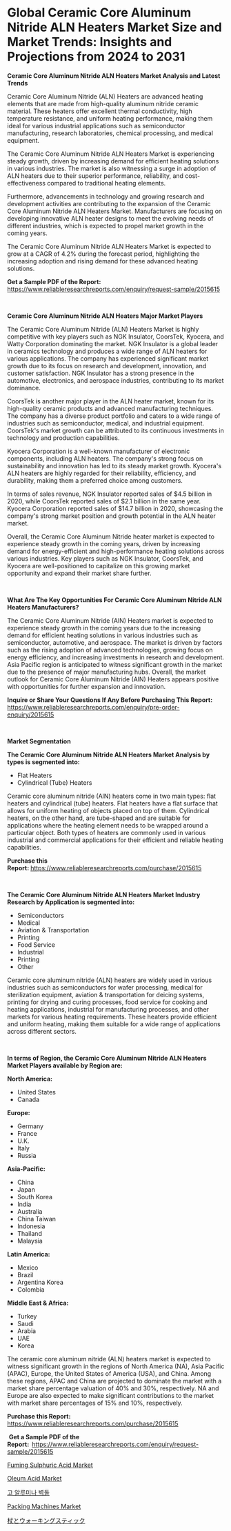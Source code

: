 <p><h1>Global Ceramic Core Aluminum Nitride ALN Heaters Market Size and Market Trends: Insights and Projections from 2024 to 2031</h1></p><p><strong>Ceramic Core Aluminum Nitride ALN Heaters Market Analysis and Latest Trends</strong></p>
<p><p>Ceramic Core Aluminum Nitride (ALN) Heaters are advanced heating elements that are made from high-quality aluminum nitride ceramic material. These heaters offer excellent thermal conductivity, high temperature resistance, and uniform heating performance, making them ideal for various industrial applications such as semiconductor manufacturing, research laboratories, chemical processing, and medical equipment.</p><p>The Ceramic Core Aluminum Nitride ALN Heaters Market is experiencing steady growth, driven by increasing demand for efficient heating solutions in various industries. The market is also witnessing a surge in adoption of ALN heaters due to their superior performance, reliability, and cost-effectiveness compared to traditional heating elements.</p><p>Furthermore, advancements in technology and growing research and development activities are contributing to the expansion of the Ceramic Core Aluminum Nitride ALN Heaters Market. Manufacturers are focusing on developing innovative ALN heater designs to meet the evolving needs of different industries, which is expected to propel market growth in the coming years.</p><p>The Ceramic Core Aluminum Nitride ALN Heaters Market is expected to grow at a CAGR of 4.2% during the forecast period, highlighting the increasing adoption and rising demand for these advanced heating solutions.</p></p>
<p><strong>Get a Sample PDF of the Report:&nbsp;</strong> <a href="https://www.reliableresearchreports.com/enquiry/request-sample/2015615">https://www.reliableresearchreports.com/enquiry/request-sample/2015615</a></p>
<p>&nbsp;</p>
<p><strong>Ceramic Core Aluminum Nitride ALN Heaters Major Market Players</strong></p>
<p><p>The Ceramic Core Aluminum Nitride (ALN) Heaters Market is highly competitive with key players such as NGK Insulator, CoorsTek, Kyocera, and Watty Corporation dominating the market. NGK Insulator is a global leader in ceramics technology and produces a wide range of ALN heaters for various applications. The company has experienced significant market growth due to its focus on research and development, innovation, and customer satisfaction. NGK Insulator has a strong presence in the automotive, electronics, and aerospace industries, contributing to its market dominance. </p><p>CoorsTek is another major player in the ALN heater market, known for its high-quality ceramic products and advanced manufacturing techniques. The company has a diverse product portfolio and caters to a wide range of industries such as semiconductor, medical, and industrial equipment. CoorsTek's market growth can be attributed to its continuous investments in technology and production capabilities.</p><p>Kyocera Corporation is a well-known manufacturer of electronic components, including ALN heaters. The company's strong focus on sustainability and innovation has led to its steady market growth. Kyocera's ALN heaters are highly regarded for their reliability, efficiency, and durability, making them a preferred choice among customers.</p><p>In terms of sales revenue, NGK Insulator reported sales of $4.5 billion in 2020, while CoorsTek reported sales of $2.1 billion in the same year. Kyocera Corporation reported sales of $14.7 billion in 2020, showcasing the company's strong market position and growth potential in the ALN heater market.</p><p>Overall, the Ceramic Core Aluminum Nitride heater market is expected to experience steady growth in the coming years, driven by increasing demand for energy-efficient and high-performance heating solutions across various industries. Key players such as NGK Insulator, CoorsTek, and Kyocera are well-positioned to capitalize on this growing market opportunity and expand their market share further.</p></p>
<p>&nbsp;</p>
<p><strong>What Are The Key Opportunities For Ceramic Core Aluminum Nitride ALN Heaters Manufacturers?</strong></p>
<p><p>The Ceramic Core Aluminum Nitride (AlN) Heaters market is expected to experience steady growth in the coming years due to the increasing demand for efficient heating solutions in various industries such as semiconductor, automotive, and aerospace. The market is driven by factors such as the rising adoption of advanced technologies, growing focus on energy efficiency, and increasing investments in research and development. Asia Pacific region is anticipated to witness significant growth in the market due to the presence of major manufacturing hubs. Overall, the market outlook for Ceramic Core Aluminum Nitride (AlN) Heaters appears positive with opportunities for further expansion and innovation.</p></p>
<p><strong>Inquire or Share Your Questions If Any Before Purchasing This Report:</strong> <a href="https://www.reliableresearchreports.com/enquiry/pre-order-enquiry/2015615">https://www.reliableresearchreports.com/enquiry/pre-order-enquiry/2015615</a></p>
<p>&nbsp;</p>
<p><strong>Market Segmentation</strong></p>
<p><strong>The Ceramic Core Aluminum Nitride ALN Heaters Market Analysis by types is segmented into:</strong></p>
<p><ul><li>Flat Heaters</li><li>Cylindrical (Tube) Heaters</li></ul></p>
<p><p>Ceramic core aluminum nitride (AlN) heaters come in two main types: flat heaters and cylindrical (tube) heaters. Flat heaters have a flat surface that allows for uniform heating of objects placed on top of them. Cylindrical heaters, on the other hand, are tube-shaped and are suitable for applications where the heating element needs to be wrapped around a particular object. Both types of heaters are commonly used in various industrial and commercial applications for their efficient and reliable heating capabilities.</p></p>
<p><strong>Purchase this Report:&nbsp;</strong><a href="https://www.reliableresearchreports.com/purchase/2015615">https://www.reliableresearchreports.com/purchase/2015615</a></p>
<p>&nbsp;</p>
<p><strong>The Ceramic Core Aluminum Nitride ALN Heaters Market Industry Research by Application is segmented into:</strong></p>
<p><ul><li>Semiconductors</li><li>Medical</li><li>Aviation & Transportation</li><li>Printing</li><li>Food Service</li><li>Industrial</li><li>Printing</li><li>Other</li></ul></p>
<p><p>Ceramic core aluminum nitride (ALN) heaters are widely used in various industries such as semiconductors for wafer processing, medical for sterilization equipment, aviation & transportation for deicing systems, printing for drying and curing processes, food service for cooking and heating applications, industrial for manufacturing processes, and other markets for various heating requirements. These heaters provide efficient and uniform heating, making them suitable for a wide range of applications across different sectors.</p></p>
<p>&nbsp;</p>
<p><strong>In terms of Region, the Ceramic Core Aluminum Nitride ALN Heaters Market Players available by Region are:</strong></p>
<p>
    <p> <strong> North America: </strong>
        <ul>
            <li>United States</li>
            <li>Canada</li>
        </ul>
        </p> 
    <p> <strong> Europe: </strong>
        <ul>
            <li>Germany</li>
            <li>France</li>
            <li>U.K.</li>
            <li>Italy</li>
            <li>Russia</li>
        </ul>
        </p> 
    <p> <strong> Asia-Pacific: </strong>
        <ul>
            <li>China</li>
            <li>Japan</li>
            <li>South Korea</li>
            <li>India</li>
            <li>Australia</li>
            <li>China Taiwan</li>
            <li>Indonesia</li>
            <li>Thailand</li>
            <li>Malaysia</li>
        </ul>
        </p> 
    <p> <strong> Latin America: </strong>
        <ul>
            <li>Mexico</li>
            <li>Brazil</li>
            <li>Argentina Korea</li>
            <li>Colombia</li>
        </ul>
        </p> 
    <p> <strong> Middle East & Africa: </strong>
        <ul>
            <li>Turkey</li>
            <li>Saudi</li>
            <li>Arabia</li>
            <li>UAE</li>
            <li>Korea</li>
        </ul>
    </p>
    </p>
<p><p>The ceramic core aluminum nitride (ALN) heaters market is expected to witness significant growth in the regions of North America (NA), Asia Pacific (APAC), Europe, the United States of America (USA), and China. Among these regions, APAC and China are projected to dominate the market with a market share percentage valuation of 40% and 30%, respectively. NA and Europe are also expected to make significant contributions to the market with market share percentages of 15% and 10%, respectively.</p></p>
<p><strong>Purchase this Report: </strong><a href="https://www.reliableresearchreports.com/purchase/2015615">https://www.reliableresearchreports.com/purchase/2015615</a></p>
<p>&nbsp;<strong>Get a Sample PDF of the Report:&nbsp;&nbsp;</strong><a href="https://www.reliableresearchreports.com/enquiry/request-sample/2015615">https://www.reliableresearchreports.com/enquiry/request-sample/2015615</a></p>
<p><strong></strong></p>
<p><p><a href="https://view.publitas.com/reportprime-1/fuming-sulphuric-acid-market-dynamics-2024-2031-also-about-its-market-trends-projections-and-opportunities/">Fuming Sulphuric Acid Market</a></p><p><a href="https://view.publitas.com/reportprime-1/decoding-the-oleum-acid-market-a-deep-dive-into-the-latest-market-trends-market-segmentation-and-competitive-analysis/">Oleum Acid Market</a></p><p><a href="https://medium.com/@cgj978890309/%EA%B3%A0%EC%95%8C%EB%A3%A8%EB%AF%B8%EB%82%98-%EB%B2%BD%EB%8F%8C-%EC%8B%9C%EC%9E%A5-%EA%B7%9C%EB%AA%A8-%EB%B0%8F-%EC%8B%9C%EC%9E%A5-%EB%8F%99%ED%96%A5-%EC%99%84%EC%A0%84%ED%95%9C-%EC%82%B0%EC%97%85-%EA%B0%9C%EC%9A%94-2024%EB%85%84%EB%B6%80%ED%84%B0-2031%EB%85%84%EA%B9%8C%EC%A7%80-b2578a74a173">고 알루미나 벽돌</a></p><p><a href="https://valiant-lunge-8fe.notion.site/Packing-Machines-Market-Offer-Valuable-Insights-into-Market-Size-Market-Share-Market-Trends-and-P-84ac164f15d54fc79fadcf48873b8602">Packing Machines Market</a></p><p><a href="https://medium.com/@tanyaali3/%E6%9D%96%E3%81%A8%E6%AD%A9%E8%A1%8C%E3%82%B9%E3%83%86%E3%82%A3%E3%83%83%E3%82%AF%E3%81%AE%E5%B8%82%E5%A0%B4%E3%81%AF-%E5%B8%82%E5%A0%B4%E3%82%B7%E3%82%A7%E3%82%A2-%E5%B8%82%E5%A0%B4%E5%8B%95%E5%90%91-%E5%B8%82%E5%A0%B4%E6%88%90%E9%95%B7%E3%81%AB%E9%96%A2%E3%81%99%E3%82%8B%E6%83%85%E5%A0%B1%E3%82%92%E6%8F%90%E4%BE%9B%E3%81%97%E3%81%A6%E3%81%84%E3%81%BE%E3%81%99-b3923bd8f763">杖とウォーキングスティック</a></p></p>